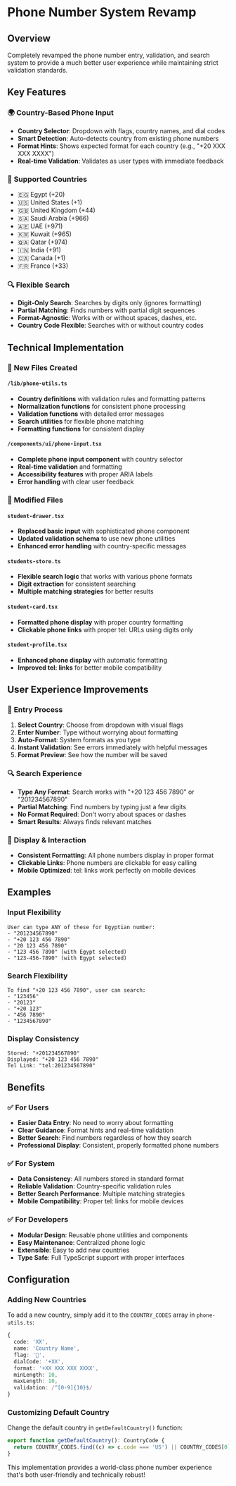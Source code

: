 # Phone Number System Revamp

## Overview

Completely revamped the phone number entry, validation, and search system to provide a much better user experience while maintaining strict validation standards.

## Key Features

### 🌍 **Country-Based Phone Input**

- **Country Selector**: Dropdown with flags, country names, and dial codes
- **Smart Detection**: Auto-detects country from existing phone numbers
- **Format Hints**: Shows expected format for each country (e.g., "+20 XXX XXX XXXX")
- **Real-time Validation**: Validates as user types with immediate feedback

### 📱 **Supported Countries**

- 🇪🇬 Egypt (+20)
- 🇺🇸 United States (+1)
- 🇬🇧 United Kingdom (+44)
- 🇸🇦 Saudi Arabia (+966)
- 🇦🇪 UAE (+971)
- 🇰🇼 Kuwait (+965)
- 🇶🇦 Qatar (+974)
- 🇮🇳 India (+91)
- 🇨🇦 Canada (+1)
- 🇫🇷 France (+33)

### 🔍 **Flexible Search**

- **Digit-Only Search**: Searches by digits only (ignores formatting)
- **Partial Matching**: Finds numbers with partial digit sequences
- **Format-Agnostic**: Works with or without spaces, dashes, etc.
- **Country Code Flexible**: Searches with or without country codes

## Technical Implementation

### 📁 **New Files Created**

#### `/lib/phone-utils.ts`

- **Country definitions** with validation rules and formatting patterns
- **Normalization functions** for consistent phone processing
- **Validation functions** with detailed error messages
- **Search utilities** for flexible phone matching
- **Formatting functions** for consistent display

#### `/components/ui/phone-input.tsx`

- **Complete phone input component** with country selector
- **Real-time validation** and formatting
- **Accessibility features** with proper ARIA labels
- **Error handling** with clear user feedback

### 🔧 **Modified Files**

#### `student-drawer.tsx`

- **Replaced basic input** with sophisticated phone component
- **Updated validation schema** to use new phone utilities
- **Enhanced error handling** with country-specific messages

#### `students-store.ts`

- **Flexible search logic** that works with various phone formats
- **Digit extraction** for consistent searching
- **Multiple matching strategies** for better results

#### `student-card.tsx`

- **Formatted phone display** with proper country formatting
- **Clickable phone links** with proper tel: URLs using digits only

#### `student-profile.tsx`

- **Enhanced phone display** with automatic formatting
- **Improved tel: links** for better mobile compatibility

## User Experience Improvements

### 🎯 **Entry Process**

1. **Select Country**: Choose from dropdown with visual flags
2. **Enter Number**: Type without worrying about formatting
3. **Auto-Format**: System formats as you type
4. **Instant Validation**: See errors immediately with helpful messages
5. **Format Preview**: See how the number will be saved

### 🔍 **Search Experience**

- **Type Any Format**: Search works with "+20 123 456 7890" or "201234567890"
- **Partial Matching**: Find numbers by typing just a few digits
- **No Format Required**: Don't worry about spaces or dashes
- **Smart Results**: Always finds relevant matches

### 📱 **Display & Interaction**

- **Consistent Formatting**: All phone numbers display in proper format
- **Clickable Links**: Phone numbers are clickable for easy calling
- **Mobile Optimized**: tel: links work perfectly on mobile devices

## Examples

### Input Flexibility

```
User can type ANY of these for Egyptian number:
- "201234567890"
- "+20 123 456 7890"
- "20 123 456 7890"
- "123 456 7890" (with Egypt selected)
- "123-456-7890" (with Egypt selected)
```

### Search Flexibility

```
To find "+20 123 456 7890", user can search:
- "123456"
- "20123"
- "+20 123"
- "456 7890"
- "1234567890"
```

### Display Consistency

```
Stored: "+201234567890"
Displayed: "+20 123 456 7890"
Tel Link: "tel:201234567890"
```

## Benefits

### ✅ **For Users**

- **Easier Data Entry**: No need to worry about formatting
- **Clear Guidance**: Format hints and real-time validation
- **Better Search**: Find numbers regardless of how they search
- **Professional Display**: Consistent, properly formatted phone numbers

### ✅ **For System**

- **Data Consistency**: All numbers stored in standard format
- **Reliable Validation**: Country-specific validation rules
- **Better Search Performance**: Multiple matching strategies
- **Mobile Compatibility**: Proper tel: links for mobile devices

### ✅ **For Developers**

- **Modular Design**: Reusable phone utilities and components
- **Easy Maintenance**: Centralized phone logic
- **Extensible**: Easy to add new countries
- **Type Safe**: Full TypeScript support with proper interfaces

## Configuration

### Adding New Countries

To add a new country, simply add it to the `COUNTRY_CODES` array in `phone-utils.ts`:

```typescript
{
  code: 'XX',
  name: 'Country Name',
  flag: '🏁',
  dialCode: '+XX',
  format: '+XX XXX XXX XXXX',
  minLength: 10,
  maxLength: 10,
  validation: /^[0-9]{10}$/
}
```

### Customizing Default Country

Change the default country in `getDefaultCountry()` function:

```typescript
export function getDefaultCountry(): CountryCode {
  return COUNTRY_CODES.find((c) => c.code === 'US') || COUNTRY_CODES[0]!
}
```

This implementation provides a world-class phone number experience that's both user-friendly and technically robust!

